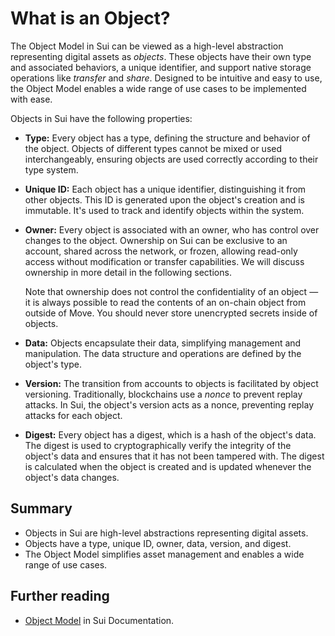 # What is an Object?

The Object Model in Sui can be viewed as a high-level abstraction representing digital assets as
_objects_. These objects have their own type and associated behaviors, a unique identifier, and
support native storage operations like _transfer_ and _share_. Designed to be intuitive and easy to
use, the Object Model enables a wide range of use cases to be implemented with ease.

Objects in Sui have the following properties:

- **Type:** Every object has a type, defining the structure and behavior of the object. Objects of
  different types cannot be mixed or used interchangeably, ensuring objects are used correctly
  according to their type system.

- **Unique ID:** Each object has a unique identifier, distinguishing it from other objects. This ID
  is generated upon the object's creation and is immutable. It's used to track and identify objects
  within the system.

<!-- Note: consider "shared across many entities" -->

- **Owner:** Every object is associated with an owner, who has control over changes to the object.
  Ownership on Sui can be exclusive to an account, shared across the network, or frozen, allowing
  read-only access without modification or transfer capabilities. We will discuss ownership in more
  detail in the following sections.

  Note that ownership does not control the confidentiality of an object &mdash; it is always
  possible to read the contents of an on-chain object from outside of Move. You should never store
  unencrypted secrets inside of objects.

- **Data:** Objects encapsulate their data, simplifying management and manipulation. The data
  structure and operations are defined by the object's type.

- **Version:** The transition from accounts to objects is facilitated by object versioning.
  Traditionally, blockchains use a _nonce_ to prevent replay attacks. In Sui, the object's version
  acts as a nonce, preventing replay attacks for each object.

- **Digest:** Every object has a digest, which is a hash of the object's data. The digest is used to
  cryptographically verify the integrity of the object's data and ensures that it has not been
  tampered with. The digest is calculated when the object is created and is updated whenever the
  object's data changes.

## Summary

- Objects in Sui are high-level abstractions representing digital assets.
- Objects have a type, unique ID, owner, data, version, and digest.
- The Object Model simplifies asset management and enables a wide range of use cases.

## Further reading

- [Object Model](https://docs.sui.io/concepts/object-model) in Sui Documentation.
